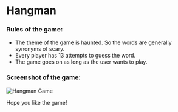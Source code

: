 # Hangman

### Rules of the game:
* The theme of the game is haunted. So the words are generally synonyms of scary.
* Every player has 13 attempts to guess the word. 
* The game goes on as long as the user wants to play.

### Screenshot of the game:
 ![Hangman Game](assets/images/screenshot.PNG)
 
Hope you like the game!
 
